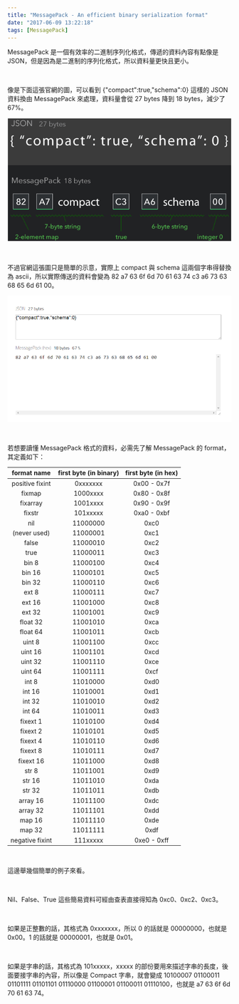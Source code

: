 ```yaml
---
title: "MessagePack - An efficient binary serialization format"
date: "2017-06-09 13:22:18"
tags: [MessagePack]
---
```



MessagePack 是一個有效率的二進制序列化格式，傳遞的資料內容有點像是 JSON，但是因為是二進制的序列化格式，所以資料量更快且更小。  

<!-- More -->

<br/>


像是下面這張官網的圖，可以看到 {"compact":true,"schema":0} 這樣的 JSON 資料換由 MessagePack 來處理，資料量會從 27 bytes 降到 18 bytes，減少了 67%。  

![1.png](1.png)

<br/>


不過官網這張圖只是簡單的示意，實際上 compact 與 schema 這兩個字串得替換為 ascii，所以實際傳送的資料會變為 82 a7 63 6f 6d 70 61 63 74 c3 a6 73 63 68 65 6d 61 00。  

![2.png](2.png)

<br/>


若想要讀懂 MessagePack 格式的資料，必需先了解 MessagePack 的 format，其定義如下：  

| format name | first byte (in binary) | first byte (in hex) |
|:-------------:|:-------------:|:-------------:|
|positive fixint | 0xxxxxxx | 0x00 - 0x7f |
|fixmap | 1000xxxx | 0x80 - 0x8f |
|fixarray | 1001xxxx | 0x90 - 0x9f |
|fixstr | 101xxxxx | 0xa0 - 0xbf |
|nil | 11000000 | 0xc0 |
|(never used) | 11000001 | 0xc1 |
|false | 11000010 | 0xc2 |
|true | 11000011 | 0xc3 |
|bin 8 | 11000100 | 0xc4 |
|bin 16 | 11000101 | 0xc5 |
|bin 32 | 11000110 | 0xc6 |
|ext 8 | 11000111 | 0xc7 |
|ext 16 | 11001000 | 0xc8 |
|ext 32 | 11001001 | 0xc9 |
|float 32 | 11001010 | 0xca |
|float 64 | 11001011 | 0xcb |
|uint 8 | 11001100 | 0xcc |
|uint 16 | 11001101 | 0xcd |
|uint 32 | 11001110 | 0xce |
|uint 64 | 11001111 | 0xcf |
|int 8 | 11010000 | 0xd0 |
|int 16 | 11010001 | 0xd1 |
|int 32 | 11010010 | 0xd2 |
|int 64 | 11010011 | 0xd3 |
|fixext 1 | 11010100 | 0xd4 |
|fixext 2 | 11010101 | 0xd5 |
|fixext 4 | 11010110 | 0xd6 |
|fixext 8 | 11010111 | 0xd7 |
|fixext 16 | 11011000 | 0xd8 |
|str 8 | 11011001 | 0xd9 |
|str 16 | 11011010 | 0xda |
|str 32 | 11011011 | 0xdb |
|array 16 | 11011100 | 0xdc |
|array 32 | 11011101 | 0xdd |
|map 16 | 11011110 | 0xde |
|map 32 | 11011111 | 0xdf |
| negative fixint | 111xxxxx | 0xe0 - 0xff |

<br/>


這邊舉幾個簡單的例子來看。  

<br/>


Nil、False、True 這些簡易資料可經由查表直接得知為 0xc0、0xc2、0xc3。  

<br/>


如果是正整數的話，其格式為 0xxxxxxx，所以 0 的話就是 00000000，也就是 0x00。1 的話就是 00000001，也就是 0x01。  

<br/>


如果是字串的話，其格式為 101xxxxx，xxxxx 的部份要用來描述字串的長度，後面要接字串的內容，所以像是 Compact 字串，就會變成 10100007 01100011 01101111 01101101 01110000 01100001 01100011 01110100，也就是 a7 63 6f 6d 70 61 63 74。
